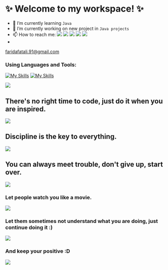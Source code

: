 # **✨ Welcome to my workspace! ✨**


- 🌱 I’m currently learning `Java`
- 🔭 I’m currently working on new project in `Java projects`
- 📫 How to reach me:
![](https://github.com/dmhendricks/signature-social-icons/blob/master/icons/round-flat-filled/45px/instagram.png?raw=true?https://www.instagram.com/farida.fatali/) ![](https://raw.githubusercontent.com/dmhendricks/signature-social-icons/master/icons/round-flat-filled/45px/linkedin.png?https://www.linkedin.com/in/farida-fatali-7790a723b/) ![](https://github.com/dmhendricks/signature-social-icons/blob/master/icons/round-flat-filled/45px/twitter.png?raw=true?https://twitter.com/Farida_Fatali) ![](https://github.com/dmhendricks/signature-social-icons/blob/master/icons/round-flat-filled/45px/medium.png?raw=true?https://faridafatali.medium.com) ![](https://github.com/dmhendricks/signature-social-icons/blob/master/icons/round-flat-filled/45px/mail.png?raw=true?faridafatali.91@gmail.com)
- 

faridafatali.91@gmail.com
  
### **Using Languages and Tools:**
[![My Skills](https://skillicons.dev/icons?i=java,py)](https://skillicons.dev)
[![My Skills](https://skillicons.dev/icons?i=discord,eclipse,github,idea,visualstudio)](https://skillicons.dev)


![](https://raw.githubusercontent.com/mayankchaudhary26/Cool-Readme-ideas/master/data/octocat/spidertocat.png)

##
## **There's no right time to code, just do it when you are inspired.**

![](https://raw.githubusercontent.com/mayankchaudhary26/Cool-Readme-ideas/master/data/lofi.gif)

##
## **Discipline is the key to everything.**

![](https://raw.githubusercontent.com/mayankchaudhary26/Cool-Readme-ideas/master/data/phone-on.gif)

##
## **You can always meet trouble, don't give up, start over.**

![](https://raw.githubusercontent.com/saadeghi/saadeghi/master/dino.gif)

###
### **Let people watch you like a movie.**

![](https://raw.githubusercontent.com/TotallyNotChase/glitch-this/master/example/glitched2.gif)

###
### **Let them sometimes not understand what you are doing, just continue doing it :)**

![](https://raw.githubusercontent.com/jglovier/gifs/gh-pages/amazed/hepburn-sunglasses-off.gif)

###
### **And keep your positive :D**

![](https://raw.githubusercontent.com/jglovier/gifs/gh-pages/fail/cat-fail.gif)





<!--
**FaridaFatali/FaridaFatali** is a ✨ _special_ ✨ repository because its `README.md` (this file) appears on your GitHub profile.

Here are some ideas to get you started:

- 🔭 I’m currently working on ...
- 🌱 I’m currently learning ...
- 👯 I’m looking to collaborate on ...
- 🤔 I’m looking for help with ...
- 💬 Ask me about ...
- 📫 How to reach me: ...
- 😄 Pronouns: ...
- ⚡ Fun fact: ...
-->
